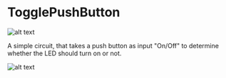 # TogglePushButton
![alt text](https://scontent-lhr8-2.xx.fbcdn.net/v/t1.6435-9/242840840_1608423016155818_2060819390561543859_n.jpg?_nc_cat=102&ccb=1-5&_nc_sid=0debeb&_nc_ohc=T2rmM8qZWV8AX87TgdS&_nc_ht=scontent-lhr8-2.xx&oh=50ee634d8efacd9957543cff0276cd80&oe=6172ED7C)


A simple circuit, that takes a push button as input "On/Off" to determine whether the LED should turn on or not.


![alt text](https://scontent-lhr8-1.xx.fbcdn.net/v/t1.6435-9/243061743_1608423052822481_2526161090021025296_n.jpg?_nc_cat=110&ccb=1-5&_nc_sid=0debeb&_nc_ohc=Y9MAXRUYA5sAX-IOPaZ&_nc_ht=scontent-lhr8-1.xx&oh=da71f4f090023aac4097d749eb6c1bfe&oe=6174B0AF)
